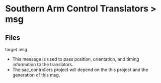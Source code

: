 # Southern Arm Control Translators > msg

## Files
target.msg
* This message is used to pass position, orientation, and timing information to the translators.
* The sac_controllers project will depend on the this project and the generation of this msg.
